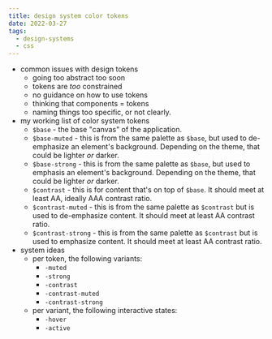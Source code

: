 ```yaml
---
title: design system color tokens
date: 2022-03-27
tags:
  - design-systems
  - css
---
```


- common issues with design tokens
  - going too abstract too soon
  - tokens are _too_ constrained
  - no guidance on how to use tokens
  - thinking that components = tokens
  - naming things too specific, or not clearly.
- my working list of color system tokens
  - `$base` - the base "canvas" of the application.
  - `$base-muted` - this is from the same palette as `$base`, but used to de-emphasize an element's background. Depending on the theme, that could be lighter _or_ darker.
  - `$base-strong` - this is from the same palette as `$base`, but used to emphasis an element's background. Depending on the theme, that could be lighter _or_ darker.
  - `$contrast` - this is for content that's on top of `$base`. It should meet at least AA, ideally AAA contrast ratio.
  - `$contrast-muted` - this is from the same palette as `$contrast` but is used to de-emphasize content. It should meet at least AA contrast ratio.
  - `$contrast-strong` - this is from the same palette as `$contrast` but is used to emphasize content. It should meet at least AA contrast ratio.
- system ideas
  - per token, the following variants:
    - `-muted`
    - `-strong`
    - `-contrast`
    - `-contrast-muted`
    - `-contrast-strong`
  - per variant, the following interactive states:
    - `-hover`
    - `-active`
